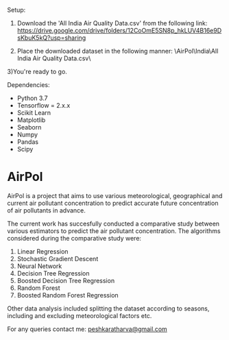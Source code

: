 Setup:
1) Download the 'All India Air Quality Data.csv' from the following link:
https://drive.google.com/drive/folders/12CoOmE5SN8p_hkLUV4B16e9DsKbuK5kQ?usp=sharing

2) Place the downloaded dataset in the following manner: \AirPol\India\All India Air Quality Data.csv\
 
 3)You're ready to go.
 
Dependencies:
+ Python 3.7
+ Tensorflow = 2.x.x
+ Scikit Learn
+ Matplotlib
+ Seaborn
+ Numpy
+ Pandas
+ Scipy


# AirPol
AirPol is a project that aims to use various meteorological, geographical and current air pollutant concentration to predict accurate future concentration of air pollutants in advance. 

The current work has succesfully conducted a comparative study between various estimators to predict the air pollutant concentration.
The algorithms considered during the comparative study were:
1) Linear Regression
2) Stochastic Gradient Descent
3) Neural Network
4) Decision Tree Regression
5) Boosted Decision Tree Regression
6) Random Forest
7) Boosted Random Forest Regression

Other data analysis included splitting the dataset according to seasons, including and excluding meteorological factors etc.

For any queries contact me: peshkaratharva@gmail.com

